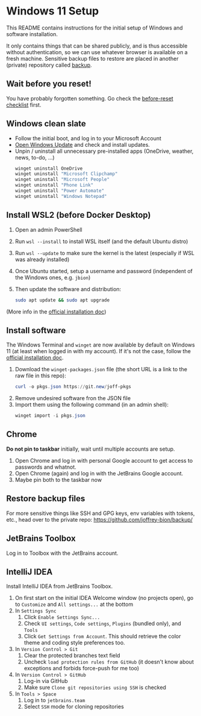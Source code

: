 # Windows 11 Setup

This README contains instructions for the initial setup of Windows and software installation.

It only contains things that can be shared publicly, and is thus accessible without authentication, so we can use 
whatever browser is available on a fresh machine.
Sensitive backup files to restore are placed in another (private) repository called
[backup](https://github.com/joffrey-bion/backup).

## Wait before you reset!

You have probably forgotten something. Go check the [before-reset checklist](./before-reset.md) first.

## Windows clean slate

* Follow the initial boot, and log in to your Microsoft Account
* [Open Windows Update](ms-settings:windowsupdate) and check and install updates.
* Unpin / uninstall all unnecessary pre-installed apps (OneDrive, weather, news, to-do, ...)
  ```powershell
  winget uninstall OneDrive
  winget uninstall "Microsoft Clipchamp"
  winget uninstall "Microsoft People"
  winget uninstall "Phone Link"
  winget uninstall "Power Automate"
  winget uninstall "Windows Notepad"
  ```

## Install WSL2 (before Docker Desktop)

1. Open an admin PowerShell
2. Run `wsl --install` to install WSL itself (and the default Ubuntu distro)
3. Run `wsl --update` to make sure the kernel is the latest (especially if WSL was already installed)
4. Once Ubuntu started, setup a username and password (independent of the Windows ones, e.g. `jbion`)
5. Then update the software and distribution:
   
   ```bash
   sudo apt update && sudo apt upgrade
   ```

(More info in the [official installation doc](https://docs.microsoft.com/en-us/windows/wsl/install))

## Install software

The Windows Terminal and `winget` are now available by default on Windows 11 (at least when logged in with my account).
If it's not the case, follow the [official installation doc](https://learn.microsoft.com/en-us/windows/package-manager/winget/).

1. Download the `winget-packages.json` file (the short URL is a link to the raw file in this repo):
   ```powershell
   curl -o pkgs.json https://git.new/joff-pkgs
   ```
2. Remove undesired software fron the JSON file
3. Import them using the following command (in an admin shell):
   ```powershell
   winget import -i pkgs.json
   ```

## Chrome

**Do not pin to taskbar** initially, wait until multiple accounts are setup.

1. Open Chrome and log in with personal Google account to get access to passwords and whatnot.
2. Open Chrome (again) and log in with the JetBrains Google account.
3. Maybe pin both to the taskbar now

## Restore backup files

For more sensitive things like SSH and GPG keys, env variables with tokens, etc., head over to the private repo:
https://github.com/joffrey-bion/backup/

## JetBrains Toolbox

Log in to Toolbox with the JetBrains account.

## IntelliJ IDEA

Install IntelliJ IDEA from JetBrains Toolbox.

1. On first start on the initial IDEA Welcome window (no projects open), go to `Customize` and `All settings...` at the bottom
2. In `Settings Sync`
   1. Click `Enable Settings Sync...`
   2. Check `UI settings`, `Code settings`, `Plugins` (bundled only), and `Tools`
   3. Click `Get Settings from Account`. This should retrieve the color theme and coding style preferences too.
3. In `Version Control > Git`
   1. Clear the protected branches text field
   2. Uncheck `load protection rules from GitHub` (it doesn't know about exceptions and forbids force-push for me too)
4. In `Version Control > GitHub`
   1. Log-in via GitHub
   2. Make sure `Clone git repositories using SSH` is checked
5. In `Tools > Space`
   1. Log in to `jetbrains.team`
   2. Select `SSH` mode for cloning repositories
